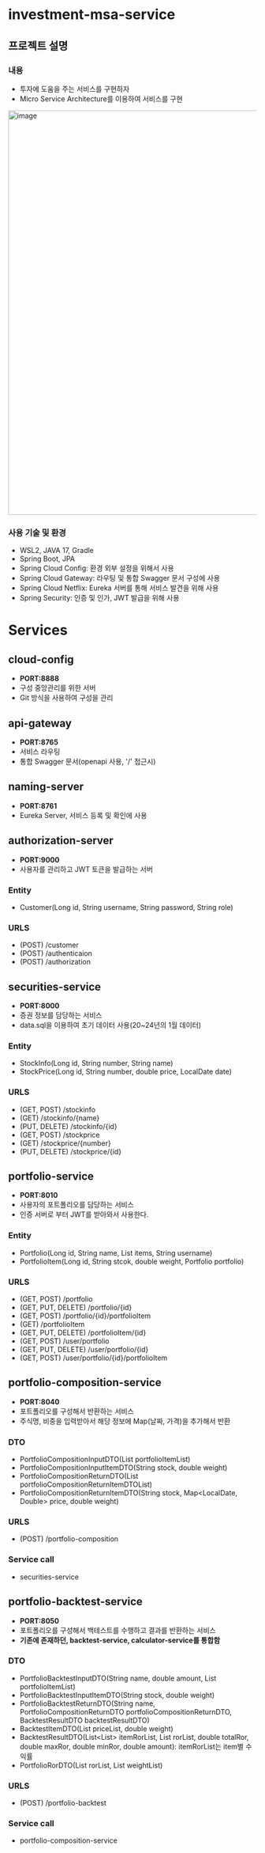 # investment-msa-service
## 프로젝트 설명
### 내용
* 투자에 도움을 주는 서비스를 구현하자
* Micro Service Architecture를 이용하여 서비스를 구현
  
<img width="818" alt="image" src="https://github.com/ChaneHaDa/investment-msa-service/assets/140226331/a7141f5c-4097-4505-bb30-df059ae0964b">



  
### 사용 기술 및 환경
* WSL2, JAVA 17, Gradle
* Spring Boot, JPA
* Spring Cloud Config: 환경 외부 설정을 위해서 사용
* Spring Cloud Gateway: 라우팅 및 통합 Swagger 문서 구성에 사용
* Spring Cloud Netflix: Eureka 서버를 통해 서비스 발견을 위해 사용
* Spring Security: 인증 및 인가, JWT 발급을 위해 사용

# Services
## cloud-config
* **PORT:8888**
* 구성 중앙관리를 위한 서버
* Git 방식을 사용하여 구성을 관리
  
## api-gateway
* **PORT:8765**
* 서비스 라우팅
* 통합 Swagger 문서(openapi 사용, '/' 접근시)
  
## naming-server
* **PORT:8761**
* Eureka Server, 서비스 등록 및 확인에 사용

## authorization-server
* **PORT:9000**
* 사용자를 관리하고 JWT 토큰을 발급하는 서버
### Entity
* Customer(Long id, String username, String password, String role)
### URLS
* (POST) /customer
* (POST) /authenticaion
* (POST) /authorization
  
## securities-service
* **PORT:8000**
* 증권 정보를 담당하는 서비스
* data.sql을 이용하여 초기 데이터 사용(20~24년의 1월 데이터)
### Entity
* StockInfo(Long id, String number, String name)
* StockPrice(Long id, String number, double price, LocalDate date)
### URLS
* (GET, POST) /stockinfo
* (GET) /stockinfo/{name}
* (PUT, DELETE) /stockinfo/{id}
* (GET, POST) /stockprice
* (GET) /stockprice/{number}
* (PUT, DELETE) /stockprice/{id}

## portfolio-service
* **PORT:8010**
* 사용자의 포트폴리오를 담당하는 서비스
* 인증 서버로 부터 JWT를 받아와서 사용한다.
### Entity
* Portfolio(Long id, String name, List<PortfolioItem> items, String username)
* PortfolioItem(Long id, String stcok, double weight, Portfolio portfolio)
### URLS
* (GET, POST) /portfolio
* (GET, PUT, DELETE) /portfolio/{id}
* (GET, POST) /portfolio/{id}/portfolioItem
* (GET) /portfolioItem
* (GET, PUT, DELETE) /portfolioItem/{id}
* (GET, POST) /user/portfolio
* (GET, PUT, DELETE) /user/portfolio/{id}
* (GET, POST) /user/portfolio/{id}/portfolioItem

## portfolio-composition-service
* **PORT:8040**
* 포트폴리오를 구성해서 반환하는 서비스
* 주식명, 비중을 입력받아서 해당 정보에 Map(날짜, 가격)을 추가해서 반환
### DTO
* PortfolioCompositionInputDTO(List<PortfolioCompositionInputItemDTO> portfolioItemList)
* PortfolioCompositionInputItemDTO(String stock, double weight)
* PortfolioCompositionReturnDTO(List<PortfolioCompositionReturnItemDTO> portfolioCompositionReturnItemDTOList)
* PortfolioCompositionReturnItemDTO(String stock, Map<LocalDate, Double> price, double weight)
### URLS
* (POST) /portfolio-composition
### Service call
* securities-service

## portfolio-backtest-service
* **PORT:8050**
* 포트폴리오를 구성해서 백테스트를 수행하고 결과를 반환하는 서비스
* **기존에 존재하던, backtest-service, calculator-service를 통합함**
### DTO
* PortfolioBacktestInputDTO(String name, double amount, List<PortfolioBacktestInputItemDTO> portfolioItemList)
* PortfolioBacktestInputItemDTO(String stock, double weight)
* PortfolioBacktestReturnDTO(String name, PortfolioCompositionReturnDTO portfolioCompositionReturnDTO, BacktestResultDTO backtestResultDTO)
* BacktestItemDTO(List<Double> priceList, double weight)
* BacktestResultDTO(List<List<Double>> itemRorList, List<Double> rorList, double totalRor, double maxRor, double minRor, double amount): itemRorList는 item별 수익률
* PortfolioRorDTO(List<Double> rorList, List<Double> weightList)
### URLS
* (POST) /portfolio-backtest
### Service call
* portfolio-composition-service





